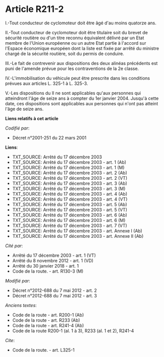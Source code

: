 # Article R211-2

I.-Tout conducteur de cyclomoteur doit être âgé d'au moins quatorze ans. 

II.-Tout conducteur de cyclomoteur doit être titulaire soit du brevet de sécurité routière ou d'un titre reconnu équivalent
délivré par un Etat membre de l'Union européenne ou un autre Etat partie à l'accord sur l'Espace économique européen dont la
liste est fixée par arrêté du   ministre chargé de la sécurité routière, soit du permis de conduire. 

III.-Le fait de contrevenir aux dispositions des deux alinéas précédents est puni de l'amende prévue pour les contraventions
de la 2e classe. 

IV.-L'immobilisation du véhicule peut être prescrite dans les conditions prévues aux articles L. 325-1 à L. 325-3. 

V.-Les dispositions du II ne sont applicables qu'aux personnes qui atteindront l'âge de seize ans à compter du 1er janvier
2004. Jusqu'à cette date, ces dispositions sont applicables aux personnes qui n'ont pas atteint l'âge de seize ans.

**Liens relatifs à cet article**

_Codifié par_:

  - Décret n°2001-251 du 22 mars 2001

**Liens**:

  - TXT_SOURCE: Arrêté du 17 décembre 2003
  - TXT_SOURCE: Arrêté du 17 décembre 2003 - art. 1 (Ab)
  - TXT_SOURCE: Arrêté du 17 décembre 2003 - art. 1 (M)
  - TXT_SOURCE: Arrêté du 17 décembre 2003 - art. 2 (Ab)
  - TXT_SOURCE: Arrêté du 17 décembre 2003 - art. 2 (VT)
  - TXT_SOURCE: Arrêté du 17 décembre 2003 - art. 3 (Ab)
  - TXT_SOURCE: Arrêté du 17 décembre 2003 - art. 3 (M)
  - TXT_SOURCE: Arrêté du 17 décembre 2003 - art. 4 (Ab)
  - TXT_SOURCE: Arrêté du 17 décembre 2003 - art. 4 (VT)
  - TXT_SOURCE: Arrêté du 17 décembre 2003 - art. 5 (Ab)
  - TXT_SOURCE: Arrêté du 17 décembre 2003 - art. 5 (VT)
  - TXT_SOURCE: Arrêté du 17 décembre 2003 - art. 6 (Ab)
  - TXT_SOURCE: Arrêté du 17 décembre 2003 - art. 6 (M)
  - TXT_SOURCE: Arrêté du 17 décembre 2003 - art. 7 (VT)
  - TXT_SOURCE: Arrêté du 17 décembre 2003 - art. Annexe I (Ab)
  - TXT_SOURCE: Arrêté du 17 décembre 2003 - art. Annexe II (Ab)

_Cité par_:

  - Arrêté du 17 décembre 2003 - art. 1 (VT)
  - Arrêté du 8 novembre 2012 - art. 1 (VD)
  - Arrêté du 30 janvier 2018 - art. 1
  - Code de la route. - art. R130-3 (M)

_Modifié par_:

  - Décret n°2012-688 du 7 mai 2012 - art. 2
  - Décret n°2012-688 du 7 mai 2012 - art. 3

_Anciens textes_:

  - Code de la route - art. R200-1 (Ab)
  - Code de la route - art. R233 (Ab)
  - Code de la route - art. R241-4 (Ab)
  - Code de la route R200-1 (al. 1 à 3), R233 (al. 1 et 2), R241-4

_Cite_:

  - Code de la route. - art. L325-1
